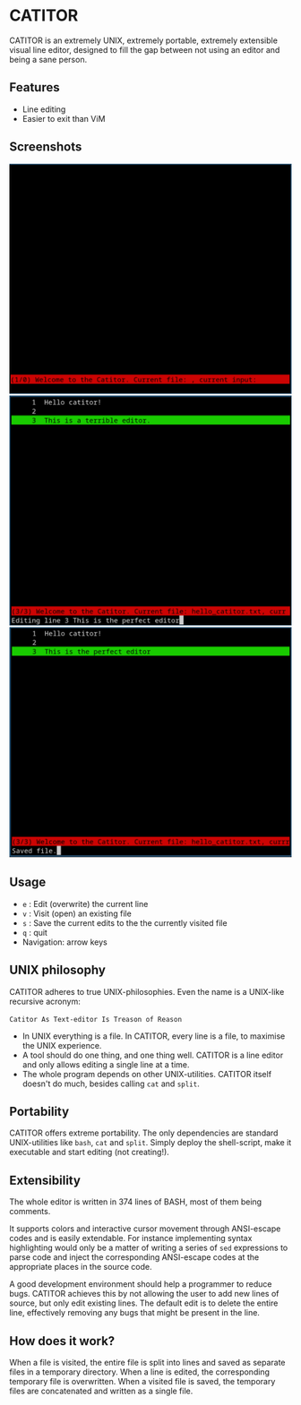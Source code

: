 # CATITOR

CATITOR is an extremely UNIX, extremely portable, extremely extensible visual line editor, designed to fill the gap between not using an editor and being a sane person.

## Features
- Line editing
- Easier to exit than ViM

## Screenshots

![Screenshot1](catitor1.png)
![Screenshot3](catitor3.png)
![Screenshot4](catitor4.png)


## Usage

- `e` : Edit (overwrite) the current line
- `v` : Visit (open) an existing file
- `s` : Save the current edits to the the currently visited file
- `q` : quit
- Navigation: arrow keys

## UNIX philosophy
CATITOR adheres to true UNIX-philosophies. Even the name is a UNIX-like recursive acronym:

`Catitor As Text-editor Is Treason of Reason`

- In UNIX everything is a file. In CATITOR, every line is a file, to maximise the UNIX experience. 
- A tool should do one thing, and one thing well. CATITOR is a line editor and only allows editing a single line at a time. 
- The whole program depends on other UNIX-utilities. CATITOR itself doesn't do much, besides calling `cat` and `split`. 


## Portability 
CATITOR offers extreme portability. The only dependencies are standard UNIX-utilities like `bash`, `cat` and `split`. Simply deploy the shell-script, make it executable and start editing (not creating!).

## Extensibility
The whole editor is written in 374 lines of BASH, most of them being comments. 

It supports colors and interactive cursor movement through ANSI-escape codes and is easily extendable. For instance implementing syntax highlighting would only be a matter of writing a series of `sed` expressions to parse code and inject the corresponding ANSI-escape codes at the appropriate places in the source code.

A good development environment should help a programmer to reduce bugs. CATITOR achieves this by not allowing the user to add new lines of source, but only edit existing lines. The default edit is to delete the entire line, effectively removing any bugs that might be present in the line. 

## How does it work? 
When a file is visited, the entire file is split into lines and saved as separate files in a temporary directory. 
When a line is edited, the corresponding temporary file is overwritten. 
When a visited file is saved, the temporary files are concatenated and written as a single file. 

